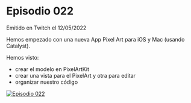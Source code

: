 # Episodio 022

Emitido en Twitch el 12/05/2022 

Hemos empezado con una nueva App Pixel Art para iOS y Mac (usando Catalyst).

Hemos visto: 

- crear el modelo en PixelArtKit
- crear una vista para el PixelArt y otra para editar
- organizar nuestro código


[![Episodio 022](http://img.youtube.com/vi/0oJFLA76uLU/0.jpg)](https://youtu.be/0oJFLA76uLU )
